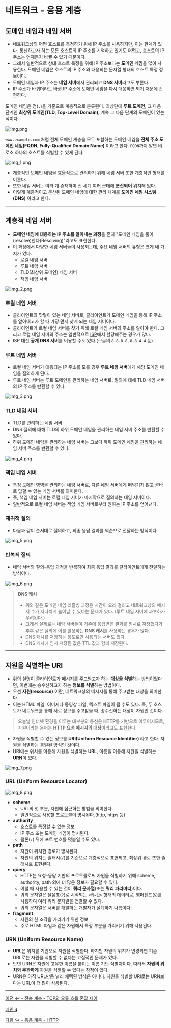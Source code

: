 # 네트워크 - 응용 계층

## 도메인 네임과 네임 서버

- 네트워크상의 어떤 호스트를 특정하기 위해 IP 주소를 사용하지만, 이는 한계가 있다. 통신하고자 하는 모든 호스트의 IP 주소를 기억하고 있기도 어렵고, 호스트의 IP 주소는 언제든지 바뀔 수 있기 때문이다.
- 그래서 일반적으로 상대 호스트 특정을 위해 IP 주소보다는 **도메인 네임**을 많이 사용한다. 도메인 네임은 호스트의 IP 주소와 대응되는 문자열 형태의 호스트 특정 정보이다.
- 도메인 네임과 IP 주소는 **네임 서버**에서 관리되고 **DNS 서버**라고도 부른다.
- IP 주소가 바뀌더라도 바뀐 IP 주소에 도메인 네임을 다시 대응하면 되기 때문에 간편하다.

도메인 네임은 점(`.`)을 기준으로 계층적으로 분류된다. 최상단에 **루트 도메인**, 그 다음 단계인 **최상위 도메인(TLD, Top-Level Domain)**, 계속 그 다음 단계의
도메인이 있는 식이다.

![img.png](image/img.png)

`www.example.com` 처럼 전체 도메인 계층을 모두 포함하는 도메인 네임을 **전체 주소 도메인 네임(FQDN, Fully-Qualified Domain Name)** 이라고 한다.
`FQDN`까지 알면 비로소 하나의 호스트를 식별할 수 있게 된다.

![img_1.png](image/img_1.png)

- 계층적인 도메인 네임을 효율적으로 관리하기 위해 네임 서버 또한 계층적인 형태를 이룬다.
- 또한 네임 서버는 여러 개 존재하며 전 세계 여러 군데에 **분산되어** 위치해 있다.
- 이렇게 계층적이고 분산된 도메인 네임에 대한 관리 체계를 **도메인 네임 시스템(DNS)** 이라고 한다.

---

## 계층적 네임 서버

- **도메인 네임에 대응하는 IP 주소를 알아내는 과정**을 흔히 "도메인 네임을 풀이(resolve)한다(Resolving)"라고도 표현한다.
- 이 과정에서 다양한 네임 서버들이 사용되는데, 주요 네임 서버의 유형은 크게 네 가지가 있다.
  - 로컬 네임 서버
  - 루트 네임 서버
  - TLD(최상위 도메인) 네임 서버
  - 책임 네임 서버

![img_2.png](image/img_2.png)

### 로컬 네임 서버

- 클라이언트와 맞닿아 있는 네임 서버로, 클라이언트가 도메인 네임을 통해 IP 주소를 알아내고자 할 때 가장 먼저 찾게 되는 네임 서버이다.
- 클라이언트가 로컬 네임 서버를 찾기 위해 로컬 네임 서버의 주소를 알아야 한다. 그리고 로컬 네임 서버의 주소는 일반적으로 [ISP](https://namu.wiki/w/%EC%9D%B8%ED%84%B0%EB%84%B7%20%EC%84%9C%EB%B9%84%EC%8A%A4%20%EC%A0%9C%EA%B3%B5%EC%82%AC%EC%97%85%EC%9E%90)에서 할당해주는 경우가 많다.
- ISP 대신 **공개 DNS 서버**를 이용할 수도 있다.(구글의 `8.8.8.8`, `8.8.4.4` 등)

### 루트 네임 서버

- 로컬 네임 서버가 대응되는 IP 주소를 모를 경우 **루트 네임 서버**에게 해당 도메인 네임을 질의하게 된다.
- 루트 네임 서버는 루트 도메인을 관리하는 네임 서버로, 질의에 대해 TLD 네임 서버의 IP 주소를 반환할 수 있다.

![img_3.png](image/img_3.png)

### TLD 네임 서버

- TLD를 관리하는 네임 서버
- DNS 질의에 대해 TLD의 하위 도메인 네임을 관리하는 네임 서버 주소를 반환할 수 있다.
- 하위 도메인 네임을 관리하는 네임 서버는 그보다 하위 도메인 네임을 관리하는 네임 서버 주소를 반환할 수 있다.

![img_4.png](image/img_4.png)

### 책임 네임 서버

- 특정 도메인 영역을 관리하는 네임 서버로, 다른 네임 서버에게 떠넘기지 않고 곧바로 답할 수 있는 네임 서버를 의미한다.
- 즉, 책임 네임 서버는 로컬 네임 서버가 마지막으로 질의하는 네임 서버이다.
- 일반적으로 로컬 네임 서버는 책임 네임 서버로부터 원하는 IP 주소를 얻어낸다.

### 재귀적 질의

- 다음과 같이 순서대로 질의하고, 최종 응답 결과를 역순으로 전달하는 방식이다.

![img_5.png](image/img_5.png)

### 반복적 질의

- 네임 서버와 질의-응답 과정을 반복하여 최종 응답 결과를 클라이언트에게 전달하는 방식이다.

![img_6.png](image/img_6.png)

> **DNS 캐시**
> 
> - 위와 같은 도메인 네임 리졸빙 과정은 시간이 오래 걸리고 네트워크상의 메시지 수가 지나치게 늘어날 수 있다는 문제가 있다. (루트 네임 서버에 과부하가 우려된다.)
> - 그래서 실제로는 네임 서버들이 기존에 응답받은 결과를 임시로 저장했다가 추후 같은 질의에 이를 활용하는 **DNS 캐시**를 사용하는 경우가 많다.
> - DNS 캐시를 저장하는 용도로만 사용되는 서버도 있다.
> - DNS 캐시에 임시 저장된 값은 TTL 값과 함께 저장된다.

---

## 자원을 식별하는 URI

- 위의 설명이 클라이언트가 메시지를 주고받고자 하는 **대상을 식별**하는 방법이었다면, 이번에는 송수신하고자 하는 **정보를 식별**하는 방법이다.
- 우선 **자원(resource)** 이란, 네트워크상의 메시지를 통해 주고받는 대상을 의미한다.
- 이는 HTML 파일, 이미지나 동영상 파일, 텍스트 파일이 될 수도 있다. 즉, 두 호스트가 네트워크를 통해 서로 정보를 주고받을 때, 송수신하는 대상이
자원인 것이다.

> 오늘날 인터넷 환경을 이루는 대부분의 통신은 **HTTP**를 기반으로 이루어지므로, 자원이라는 용어는 **HTTP 요청 메시지의 대상**이라고도 표현한다.

- 자원을 식별할 수 있는 정보를 **URI(Uniform Resource Identifier)** 라고 한다. 자원을 식별하는 통일된 방식인 것이다.
- URI에는 위치를 이용해 자원을 식별하는 **URL**, 이름을 이용해 자원을 식별하는 **URN**이 있다.

![img_7.png](image/img_7.png)

### URL (Uniform Resource Locator)

![img_8.png](image/img_8.png)

- **scheme**
  - URL의 첫 부분, 자원에 접근하는 방법을 의미한다.
  - 일반적으로 사용할 프로토콜이 명시된다.(http, https 등)
- **authority**
  - 호스트를 특정할 수 있는 정보
  - IP 주소 또는 도메인 네임이 명시된다.
  - 콜론(`:`) 뒤에 포트 번호를 덧붙일 수도 있다.
- **path**
  - 자원이 위치한 경로가 명시된다.
  - 자원의 위치는 슬래시(`/`)를 기준으로 계층적으로 표현되고, 최상위 경로 또한 슬래시로 표현된다.
- **query**
  - HTTP는 요청-응답 기반의 프로토콜로써 자원을 식별하기 위해 scheme, authority, path 외에 더 많은 정보가 필요할 수 있다.
  - 이럴 때 사용할 수 있는 것이 **쿼리 문자열**(또는 **쿼리 파라미터**)이다.
  - 쿼리 문자열은 물음표(`?`)로 시작되는 `<키=값>` 형태의 데이터로, 앰퍼샌드(`&`)를 사용하여 여러 쿼리 문자열을 연결할 수 있다.
  - 쿼리 문자열은 서버를 개발하는 개발자가 설계하기 나름이다.
- **fragment**
  - 자원의 한 조각을 가리키기 위한 정보
  - 주로 HTML 파일과 같은 자원에서 특정 부분을 가리키기 위해 사용된다.

### URN (Uniform Resource Name)

- **URL**은 위치를 기반으로 자원을 식별한다. 하지만 자원의 위치가 변경되면 기존 URL로는 자원을 식별할 수 없다는 고질적인 문제가 있다.
- 반면 URN은 자원에 고유한 이름을 붙이는 이름 기반 식별자이다. 따라서 **자원의 위치와 무관하게** 자원을 식별할 수 있다는 장점이 있다.
- URN은 아직 URL만큼 널리 채택된 방식은 아니다. 자원을 식별할 URI로는 URN보다는 URL이 더 많이 사용된다.

---

[이전 ↩️ - 전송 계층 - TCP의 오류,흐름,혼잡 제어](https://github.com/genesis12345678/TIL/blob/main/cs/network/transport_layer/TCP.md)

[메인 ⏫](https://github.com/genesis12345678/TIL/blob/main/cs/network/Main.md)

[다음 ↪️ - 응용 계층 - HTTP]()